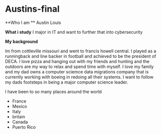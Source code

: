 # Austins-final

**Who I am ** Austin Louis

**What i study** I major in IT and want to further that into cybersecurity

**My background** 

Im from cottleville missouri and went to francis howell central. I played as a runningback and line backer in football and achieved to be the president of DECA. I love pizza and hanging out with my friends and hunting and the outdoors are my way to relax and spend time with myself. I love my family and my dad owns a computer sciemce data migrations company that is currently working with boeing in redoing all their systems. I want to follow my dads footsteps in being a major computer science leader.

I have been to so many places around the world
  * France
  * Mexico
  * Italy
  * britain
  * Canada
  * Puerto Rico
  
  
  
